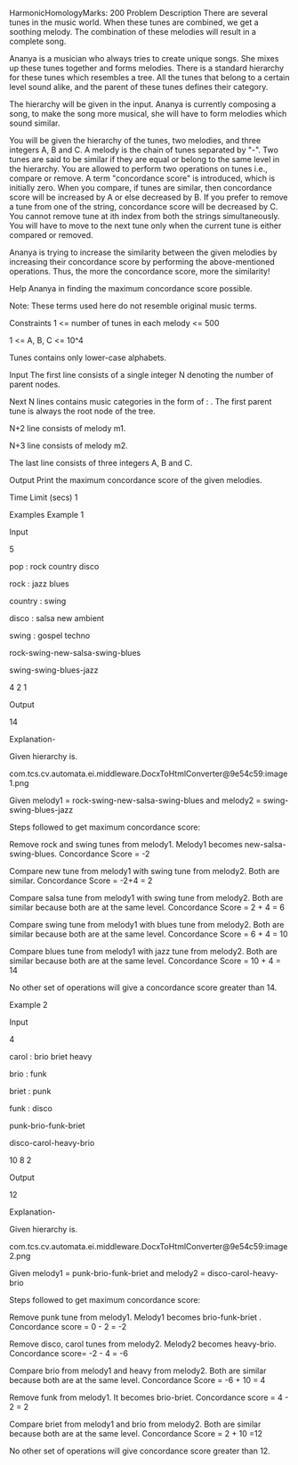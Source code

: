 HarmonicHomologyMarks: 200
Problem Description
There are several tunes in the music world. When these tunes are combined, we get a soothing melody. The combination of these melodies will result in a complete song.

Ananya is a musician who always tries to create unique songs. She mixes up these tunes together and forms melodies. There is a standard hierarchy for these tunes which resembles a tree. All the tunes that belong to a certain level sound alike, and the parent of these tunes defines their category.

The hierarchy will be given in the input. Ananya is currently composing a song, to make the song more musical, she will have to form melodies which sound similar.

You will be given the hierarchy of the tunes, two melodies, and three integers A, B and C. A melody is the chain of tunes separated by "-". Two tunes are said to be similar if they are equal or belong to the same level in the hierarchy. You are allowed to perform two operations on tunes i.e., compare or remove. A term "concordance score" is introduced, which is initially zero. When you compare, if tunes are similar, then concordance score will be increased by A or else decreased by B. If you prefer to remove a tune from one of the string, concordance score will be decreased by C. You cannot remove tune at ith index from both the strings simultaneously. You will have to move to the next tune only when the current tune is either compared or removed.

Ananya is trying to increase the similarity between the given melodies by increasing their concordance score by performing the above-mentioned operations. Thus, the more the concordance score, more the similarity!

Help Ananya in finding the maximum concordance score possible.

Note: These terms used here do not resemble original music terms.

Constraints
1 <= number of tunes in each melody <= 500

1 <= A, B, C <= 10^4

Tunes contains only lower-case alphabets.

Input
The first line consists of a single integer N denoting the number of parent nodes.

Next N lines contains music categories in the form of <parent tune> : <list of child tunes separated by space>. The first parent tune is always the root node of the tree.

N+2 line consists of melody m1.

N+3 line consists of melody m2.

The last line consists of three integers A, B and C.

Output
Print the maximum concordance score of the given melodies.

Time Limit (secs)
1

Examples
Example 1

Input

5

pop : rock country disco

rock : jazz blues

country : swing

disco : salsa new ambient

swing : gospel techno

rock-swing-new-salsa-swing-blues

swing-swing-blues-jazz

4 2 1

Output

14

Explanation-

Given hierarchy is.

com.tcs.cv.automata.ei.middleware.DocxToHtmlConverter@9e54c59:image1.png

Given melody1 = rock-swing-new-salsa-swing-blues and melody2 = swing-swing-blues-jazz

Steps followed to get maximum concordance score:

Remove rock and swing tunes from melody1. Melody1 becomes new-salsa-swing-blues. Concordance Score = -2

Compare new tune from melody1 with swing tune from melody2. Both are similar. Concordance Score = -2+4 = 2

Compare salsa tune from melody1 with swing tune from melody2. Both are similar because both are at the same level. Concordance Score = 2 + 4 = 6

Compare swing tune from melody1 with blues tune from melody2. Both are similar because both are at the same level. Concordance Score = 6 + 4 = 10

Compare blues tune from melody1 with jazz tune from melody2. Both are similar because both are at the same level. Concordance Score = 10 + 4 = 14

No other set of operations will give a concordance score greater than 14.

Example 2

Input

4

carol : brio briet heavy

brio : funk

briet : punk

funk : disco

punk-brio-funk-briet

disco-carol-heavy-brio

10 8 2

Output

12

Explanation-

Given hierarchy is.

com.tcs.cv.automata.ei.middleware.DocxToHtmlConverter@9e54c59:image2.png

Given melody1 = punk-brio-funk-briet and melody2 = disco-carol-heavy-brio

Steps followed to get maximum concordance score:

Remove punk tune from melody1. Melody1 becomes brio-funk-briet . Concordance score = 0 - 2 = -2

Remove disco, carol tunes from melody2. Melody2 becomes heavy-brio. Concordance score= -2 - 4 = -6

Compare brio from melody1 and heavy from melody2. Both are similar because both are at the same level. Concordance Score = -6 + 10 = 4

Remove funk from melody1. It becomes brio-briet. Concordance score = 4 - 2 = 2

Compare briet from melody1 and brio from melody2. Both are similar because both are at the same level. Concordance Score = 2 + 10 =12

No other set of operations will give concordance score greater than 12.